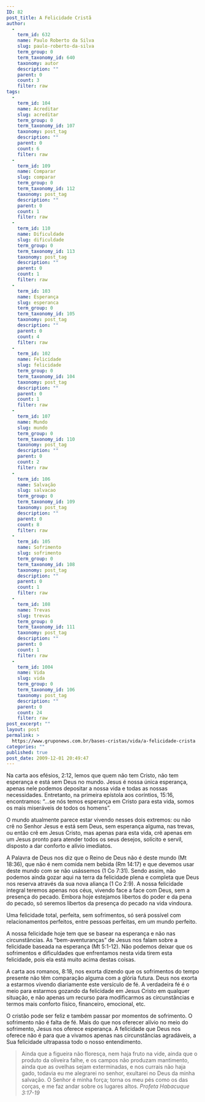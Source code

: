 ```yaml
---
ID: 82
post_title: A Felicidade Cristã
author:
  - 
    term_id: 632
    name: Paulo Roberto da Silva
    slug: paulo-roberto-da-silva
    term_group: 0
    term_taxonomy_id: 640
    taxonomy: autor
    description: ""
    parent: 0
    count: 3
    filter: raw
tags:
  - 
    term_id: 104
    name: Acreditar
    slug: acreditar
    term_group: 0
    term_taxonomy_id: 107
    taxonomy: post_tag
    description: ""
    parent: 0
    count: 6
    filter: raw
  - 
    term_id: 109
    name: Comparar
    slug: comparar
    term_group: 0
    term_taxonomy_id: 112
    taxonomy: post_tag
    description: ""
    parent: 0
    count: 1
    filter: raw
  - 
    term_id: 110
    name: Dificuldade
    slug: dificuldade
    term_group: 0
    term_taxonomy_id: 113
    taxonomy: post_tag
    description: ""
    parent: 0
    count: 1
    filter: raw
  - 
    term_id: 103
    name: Esperança
    slug: esperanca
    term_group: 0
    term_taxonomy_id: 105
    taxonomy: post_tag
    description: ""
    parent: 0
    count: 4
    filter: raw
  - 
    term_id: 102
    name: Felicidade
    slug: felicidade
    term_group: 0
    term_taxonomy_id: 104
    taxonomy: post_tag
    description: ""
    parent: 0
    count: 1
    filter: raw
  - 
    term_id: 107
    name: Mundo
    slug: mundo
    term_group: 0
    term_taxonomy_id: 110
    taxonomy: post_tag
    description: ""
    parent: 0
    count: 2
    filter: raw
  - 
    term_id: 106
    name: Salvação
    slug: salvacao
    term_group: 0
    term_taxonomy_id: 109
    taxonomy: post_tag
    description: ""
    parent: 0
    count: 8
    filter: raw
  - 
    term_id: 105
    name: Sofrimento
    slug: sofrimento
    term_group: 0
    term_taxonomy_id: 108
    taxonomy: post_tag
    description: ""
    parent: 0
    count: 1
    filter: raw
  - 
    term_id: 108
    name: Trevas
    slug: trevas
    term_group: 0
    term_taxonomy_id: 111
    taxonomy: post_tag
    description: ""
    parent: 0
    count: 1
    filter: raw
  - 
    term_id: 1004
    name: Vida
    slug: vida
    term_group: 0
    term_taxonomy_id: 106
    taxonomy: post_tag
    description: ""
    parent: 0
    count: 24
    filter: raw
post_excerpt: ""
layout: post
permalink: >
  https://www.gruponews.com.br/bases-cristas/vida/a-felicidade-crista
categories: ""
published: true
post_date: 2009-12-01 20:49:47
---
```

Na carta aos efésios, 2:12, lemos que quem não tem Cristo, não tem esperança e está sem Deus no mundo. Jesus é nossa única esperança, apenas nele podemos depositar a nossa vida e todas as nossas necessidades. Entretanto, na primeira epístola aos coríntios, 15:16, encontramos: “...se nós temos esperança em Cristo para esta vida, somos os mais miseráveis de todos os homens”.

O mundo atualmente parece estar vivendo nesses dois extremos: ou não crê no Senhor Jesus e está sem Deus, sem esperança alguma, nas trevas, ou então crê em Jesus Cristo, mas apenas para esta vida, crê apenas em um Jesus pronto para atender todos os seus desejos, solícito e servil, disposto a dar conforto e alívio imediatos.

A Palavra de Deus nos diz que o Reino de Deus não é deste mundo (Mt 18:36), que não é nem comida nem bebida (Rm 14:17) e que devemos usar deste mundo com se não usássemos (1 Co 7:31). Sendo assim, não podemos ainda gozar aqui na terra da felicidade plena e completa que Deus nos reserva através da sua nova aliança (1 Co 2:9). A nossa felicidade integral teremos apenas nos céus, vivendo face a face com Deus, sem a presença do pecado. Embora hoje estejamos libertos do poder e da pena do pecado, só seremos libertos da presença do pecado na vida vindoura.

Uma felicidade total, perfeita, sem sofrimentos, só será possível com relacionamentos perfeitos, entre pessoas perfeitas, em um mundo perfeito.

A nossa felicidade hoje tem que se basear na esperança e não nas circunstâncias. As “bem-aventuranças” de Jesus nos falam sobre a felicidade baseada na esperança (Mt 5:1-12). Não podemos deixar que os sofrimentos e dificuldades que enfrentamos nesta vida tirem esta felicidade, pois ela está muito acima destas coisas.

A carta aos romanos, 8:18, nos exorta dizendo que os sofrimentos do tempo presente não têm comparação alguma com a glória futura. Deus nos exorta a estarmos vivendo diariamente este versículo de fé. A verdadeira fé é o meio para estarmos gozando da felicidade em Jesus Cristo em qualquer situação, e não apenas um recurso para modificarmos as circunstâncias e termos mais conforto físico, financeiro, emocional, etc.

O cristão pode ser feliz e também passar por momentos de sofrimento. O sofrimento não é falta de fé. Mais do que nos oferecer alívio no meio do sofrimento, Jesus nos oferece esperança. A felicidade que Deus nos oferece não é para que a vivamos apenas nas circunstâncias agradáveis, a Sua felicidade ultrapassa todo o nosso entendimento.
<blockquote>Ainda que a figueira não floresça, nem haja fruto na vide, ainda que o produto da oliveira falhe, e os campos não produzam mantimento, ainda que as ovelhas sejam exterminadas, e nos currais não haja gado, todavia eu me alegrarei no senhor, exultarei no Deus da minha salvação. O Senhor é minha força; torna os meu pés como os das corças, e me faz andar sobre os lugares altos.
<em>Profeta Habacuque 3:17-19</em></blockquote>